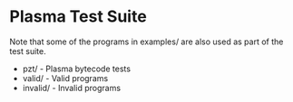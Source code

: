 # Plasma Test Suite

Note that some of the programs in examples/ are also used as part of the
test suite.

* pzt/ - Plasma bytecode tests
* valid/ - Valid programs
* invalid/ - Invalid programs

